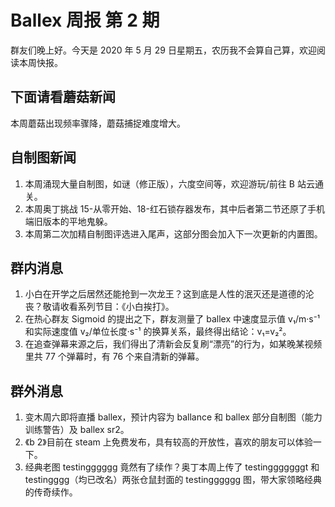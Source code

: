 # Ballex 周报 第 2 期

群友们晚上好。今天是 2020 年 5 月 29 日星期五，农历我不会算自己算，欢迎阅读本周快报。

## 下面请看蘑菇新闻

本周蘑菇出现频率骤降，蘑菇捕捉难度增大。

## 自制图新闻

1. 本周涌现大量自制图，如谜（修正版），六度空间等，欢迎游玩/前往 B 站云通关。
2. 本周奥丁挑战 15-从零开始、18-红石锁存器发布，其中后者第二节还原了手机端旧版本的平地鬼躲。
3. 本周第二次加精自制图评选进入尾声，这部分图会加入下一次更新的内置图。

## 群内消息

1. 小白在开学之后居然还能抢到一次龙王？这到底是人性的泯灭还是道德的沦丧？敬请收看系列节目：《小白挨打》。
2. 在热心群友 Sigmoid 的提出之下，群友测量了 ballex 中速度显示值 v₁/m·s⁻¹ 和实际速度值 v₂/单位长度·s⁻¹ 的换算关系，最终得出结论：v₁=v₂²。
3. 在追查弹幕来源之后，我们得出了清新会反复刷“漂亮”的行为，如某晚某视频里共 77 个弹幕时，有 76 个来自清新的弹幕。

## 群外消息

1. 变木周六即将直播 ballex，预计内容为 ballance 和 ballex 部分自制图（能力训练警告）及 ballex sr2。
2. 《b 2》目前在 steam 上免费发布，具有较高的开放性，喜欢的朋友可以体验一下。
3. 经典老图 testingggggg 竟然有了续作？奥丁本周上传了 testingggggggt 和 testingggg（均已改名）两张仓鼠封面的 testingggggg 图，带大家领略经典的传奇续作。

